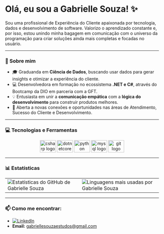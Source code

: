 # Olá, eu sou a Gabrielle Souza! ✨

Sou uma profissional de Experiência do Cliente apaixonada por tecnologia, dados e desenvolvimento de software. Valorizo o aprendizado constante e, por isso, estou unindo minha bagagem em comunicação com o universo da programação para criar soluções ainda mais completas e focadas no usuário.

---

### 💬 Sobre mim

* 🎓 Graduanda em **Ciência de Dados**, buscando usar dados para gerar insights e otimizar a experiência do cliente.
* 💻 Desenvolvedora em formação no ecossistema **.NET e C#**, através do Bootcamp da DIO em parceria com a GFT.
* 💡 Entusiasta em unir a **comunicação empática** com a **lógica do desenvolvimento** para construir produtos melhores.
* 🚀 Aberta a novas conexões e oportunidades nas áreas de Atendimento, Sucesso do Cliente e Desenvolvimento.

---

### 💻 Tecnologias e Ferramentas

<div align="center">
  <a href="https://learn.microsoft.com/pt-br/dotnet/csharp/" target="_blank"><img src="https://cdn.jsdelivr.net/gh/devicons/devicon/icons/csharp/csharp-original.svg" height="40" width="52" alt="csharp logo"  /></a>
  <a href="https://dotnet.microsoft.com/" target="_blank"><img src="https://cdn.jsdelivr.net/gh/devicons/devicon/icons/dotnetcore/dotnetcore-original.svg" height="40" width="52" alt="dotnetcore logo"  /></a>
  <a href="https://www.python.org" target="_blank"><img src="https://cdn.jsdelivr.net/gh/devicons/devicon/icons/python/python-original.svg" height="40" width="52" alt="python logo"  /></a>
  <a href="https://www.mysql.com/" target="_blank"><img src="https://cdn.jsdelivr.net/gh/devicons/devicon/icons/mysql/mysql-original.svg" height="40" width="52" alt="mysql logo"  /></a>
  <a href="https://git-scm.com/" target="_blank"><img src="https://cdn.jsdelivr.net/gh/devicons/devicon/icons/git/git-original.svg" height="40" width="52" alt="git logo"  /></a>
</div>

---

### 📊 Estatísticas

<table>
  <tr>
    <td>
      <img src="https://github-readme-stats.vercel.app/api?username=gabrielle-souza98&show_icons=true&theme=tokyonight&hide_border=true&count_private=true" alt="Estatísticas do GitHub de Gabrielle Souza" />
    </td>
    <td>
      <img src="https://github-readme-stats.vercel.app/api/top-langs/?username=gabrielle-souza98&layout=compact&theme=tokyonight&hide_border=true" alt="Linguagens mais usadas por Gabrielle Souza" />
    </td>
  </tr>
</table>

---

### 📫 Como me encontrar:

* [![LinkedIn](https://img.shields.io/badge/LinkedIn-0077B5?style=for-the-badge&logo=linkedin&logoColor=white)](https://www.linkedin.com/in/gabrielle-souza98/)
* **Email:** gabriellesouzaestudos@gmail.com

